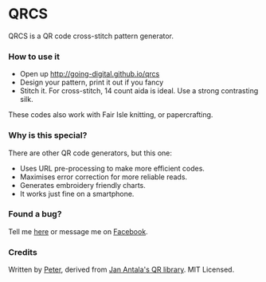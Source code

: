 # QRCS
QRCS is a QR code cross-stitch pattern generator.

### How to use it
* Open up http://going-digital.github.io/qrcs
* Design your pattern, print it out if you fancy
* Stitch it. For cross-stitch, 14 count aida is ideal. Use a strong contrasting silk.

These codes also work with Fair Isle knitting, or papercrafting.

### Why is this special?
There are other QR code generators, but this one:
* Uses URL pre-processing to make more efficient codes.
* Maximises error correction for more reliable reads.
* Generates embroidery friendly charts.
* It works just fine on a smartphone.

### Found a bug?
Tell me [here](https://github.com/going-digital/qrcs/issues) or message me on [Facebook](http://facebook.com/Cathedrow).

### Credits
Written by [Peter](http://facebook.com/Cathedrow), derived from [Jan Antala's QR library](https://github.com/janantala/qrcode.js). MIT Licensed.
